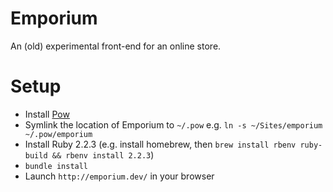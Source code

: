 Emporium
========

An (old) experimental front-end for an online store.

Setup
=====

* Install [Pow](http://pow.cx)
* Symlink the location of Emporium to `~/.pow` e.g. `ln -s ~/Sites/emporium ~/.pow/emporium`
* Install Ruby 2.2.3 (e.g. install homebrew, then `brew install rbenv ruby-build && rbenv install 2.2.3`)
* `bundle install`
* Launch `http://emporium.dev/` in your browser
